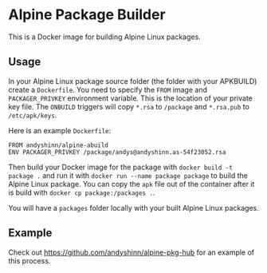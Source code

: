 # Alpine Package Builder

This is a Docker image for building Alpine Linux packages.

## Usage

In your Alpine Linux package source folder (the folder with your APKBUILD) create a `Dockerfile`. You need to specify the `FROM` image and `PACKAGER_PRIVKEY` environment variable. This is the location of your private key file. The `ONBUILD` triggers will copy `*.rsa` to `/package` and `*.rsa.pub` to `/etc/apk/keys`.

Here is an example `Dockerfile`:

```
FROM andyshinn/alpine-abuild
ENV PACKAGER_PRIVKEY /package/andys@andyshinn.as-54f23052.rsa
```

Then build your Docker image for the package with `docker build -t package .` and run it with `docker run --name package package` to build the Alpine Linux package. You can copy the `apk` file out of the container after it is build with `docker cp package:/packages .`.

You will have a `packages` folder locally with your built Alpine Linux packages.

## Example

Check out https://github.com/andyshinn/alpine-pkg-hub for an example of this process.
